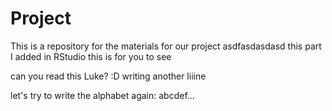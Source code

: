 # Project
This is a repository for the materials for our project
asdfasdasdasd
this part I added in RStudio
this is for you to see


can you read this Luke? :D
writing another liiine


let's try to write the alphabet again: abcdef...